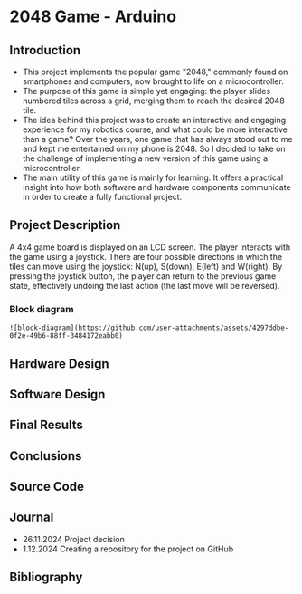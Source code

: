 
# 2048 Game - Arduino  

## Introduction  
* This project implements the popular game "2048," commonly found on smartphones and computers, now brought to life on a microcontroller.  
* The purpose of this game is simple yet engaging: the player slides numbered tiles across a grid, merging them to reach the desired 2048 tile.  
* The idea behind this project was to create an interactive and engaging experience for my robotics course, and what could be more interactive than a game? Over the years, one game that has always stood out to me and kept me entertained on my phone is 2048. So I decided to take on the challenge of implementing a new version of this game using a microcontroller.  
* The main utility of this game is mainly for learning. It offers a practical insight into how both software and hardware components communicate in order to create a fully functional project.   
## Project Description 

   A 4x4 game board is displayed on an LCD screen. The player interacts with the game using a joystick. There are four possible directions in which the tiles can move using the joystick: N(up), S(down), E(left) and W(right). By pressing the joystick button, the player can return to the previous game state, effectively undoing the last action (the last move will be reversed).  
   ### Block diagram  
    ![block-diagram](https://github.com/user-attachments/assets/4297ddbe-0f2e-49b6-88ff-3484172eabb0)  
    
## Hardware Design  

## Software Design  

## Final Results  

## Conclusions  

## Source Code  

## Journal  
* 26.11.2024 Project decision  
*  1.12.2024 Creating a repository for the project on GitHub
  
## Bibliography  

